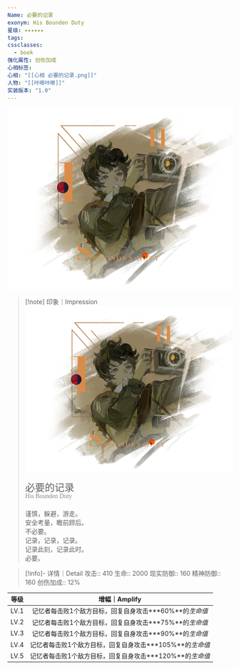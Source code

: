 ```yaml
---
Name: 必要的记录
exonym: His Bounden Duty
星级: ✦✦✦✦✦✦
tags: 
cssclasses:
  - book
强化属性: 创伤加成
心相标签: 
心相: "[[心相 必要的记录.png]]"
人物: "[[咔嚓咔嚓]]"
实装版本: "1.0"
---
```

![cover](assets/必要的记录｜His%20Bounden%20Duty.assets/心相%20必要的记录.png)

> [!note] 印象｜Impression
> ![心相 必要的记录|inlL|300](assets/必要的记录｜His%20Bounden%20Duty.assets/心相%20必要的记录.png)
> <p style="font-family: '家族宋', sans-serif; font-size: 22px; line-height: 0.75; text-indent: 0;">必要的记录<br><span style="font-family: serif; font-size: 14px; color: #888888;">His Bounden Duty</span></p>
> 
> 谨慎，躲避，游走。  
> 安全考量，瞻前顾后。  
> 不必要。  
> 记录，记录，记录。  
> 记录此刻，记录此时。  
> 必要。

> [!info]- 详情｜Detail
> 攻击:: 410
> 生命:: 2000
> 现实防御:: 160
> 精神防御:: 160
> 创伤加成:: 12%

| 等级 |                       增幅｜Amplify                       |
| :--: | :-------------------------------------------------------: |
| LV.1 | 记忆者每击败1个敌方目标，回复自身攻击**\*60%**的*生命值*  |
| LV.2 | 记忆者每击败1个敌方目标，回复自身攻击**\*75%**的*生命值*  |
| LV.3 | 记忆者每击败1个敌方目标，回复自身攻击**\*90%**的*生命值*  |
| LV.4 | 记忆者每击败1个敌方目标，回复自身攻击**\*105%**的*生命值* |
| LV.5 | 记忆者每击败1个敌方目标，回复自身攻击**\*120%**的*生命值* |
